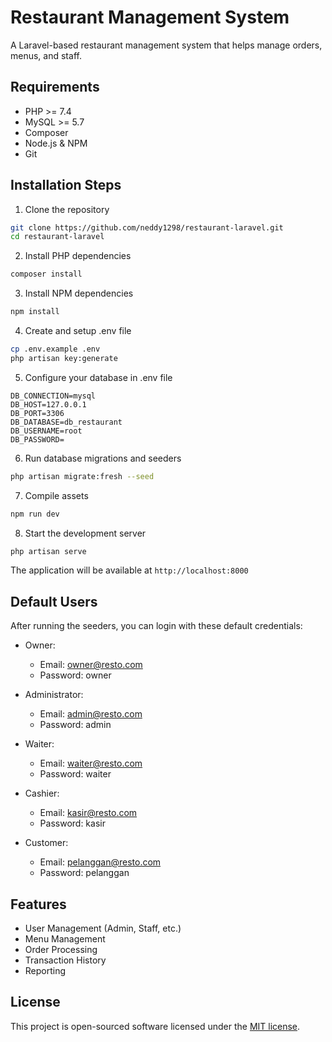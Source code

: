 # Restaurant Management System

A Laravel-based restaurant management system that helps manage orders, menus, and staff.

## Requirements

- PHP >= 7.4
- MySQL >= 5.7
- Composer
- Node.js & NPM
- Git

## Installation Steps

1. Clone the repository

```bash
git clone https://github.com/neddy1298/restaurant-laravel.git
cd restaurant-laravel
```

2. Install PHP dependencies

```bash
composer install
```

3. Install NPM dependencies

```bash
npm install
```

4. Create and setup .env file

```bash
cp .env.example .env
php artisan key:generate
```

5. Configure your database in .env file

```
DB_CONNECTION=mysql
DB_HOST=127.0.0.1
DB_PORT=3306
DB_DATABASE=db_restaurant
DB_USERNAME=root
DB_PASSWORD=
```

6. Run database migrations and seeders

```bash
php artisan migrate:fresh --seed
```

7. Compile assets

```bash
npm run dev
```

8. Start the development server

```bash
php artisan serve
```

The application will be available at `http://localhost:8000`

## Default Users

After running the seeders, you can login with these default credentials:

- Owner:

  - Email: owner@resto.com
  - Password: owner

- Administrator:

  - Email: admin@resto.com
  - Password: admin

- Waiter:

  - Email: waiter@resto.com
  - Password: waiter

- Cashier:

  - Email: kasir@resto.com
  - Password: kasir

- Customer:
  - Email: pelanggan@resto.com
  - Password: pelanggan

## Features

- User Management (Admin, Staff, etc.)
- Menu Management
- Order Processing
- Transaction History
- Reporting

## License

This project is open-sourced software licensed under the [MIT license](https://opensource.org/licenses/MIT).
